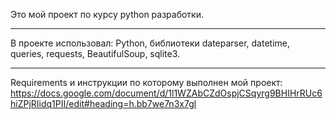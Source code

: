 Это мой проект по курсу python разработки.
****
В проекте использовал:
Python, библиотеки dateparser, datetime, queries, requests, BeautifulSoup, sqlite3.
******
Requirements и инструкции по которому выполнен мой проект:
https://docs.google.com/document/d/1l1WZAbCZdOspjCSqyrg9BHIHrRUc6hiZPjRIidq1PII/edit#heading=h.bb7we7n3x7gl
